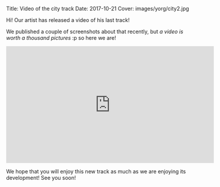 Title: Video of the city track
Date: 2017-10-21
Cover: images/yorg/city2.jpg

Hi! Our artist has released a video of his last track!

We published a couple of screenshots about that recently, but *a video is worth a thousand pictures* :p so here we are!

<iframe width="560" height="315" src="https://www.youtube.com/embed/O-dA2UXfyB4" frameborder="0" allowfullscreen></iframe>

We hope that you will enjoy this new track as much as we are enjoying its development! See you soon!
